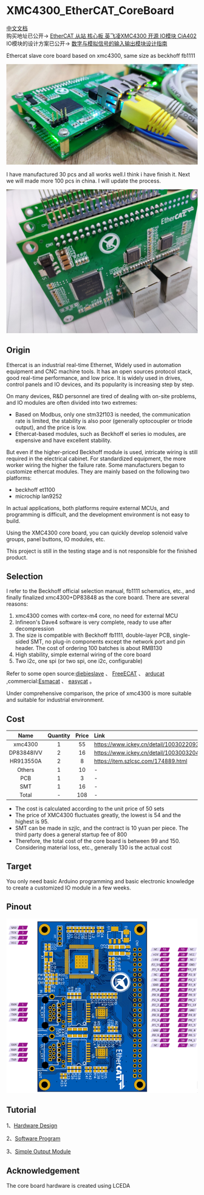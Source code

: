 # XMC4300_EtherCAT_CoreBoard

[中文文档](https://github.com/feecat/XMC4300_EtherCAT_CoreBoard/blob/master/DOC/README_CN.md)  
购买地址已公开->  [EtherCAT 从站 核心板 英飞凌XMC4300 开源 IO模块 CiA402](https://item.taobao.com/item.htm?id=635638167466)  
IO模块的设计方案已公开->  [数字与模拟信号的输入输出模块设计指南](https://www.codeaw.com/archives/355)

Ethercat slave core board based on xmc4300, same size as beckhoff fb1111

![](https://github.com/feecat/XMC4300_EtherCAT_CoreBoard/blob/master/DOC/IMAGE/IMG01.jpg)

I have manufactured 30 pcs and all works well.I think i have finish it. Next we will made more 100 pcs in china. I will update the process.

![](https://github.com/feecat/XMC4300_EtherCAT_CoreBoard/blob/master/DOC/IMAGE/Manufactured.jpg)


## Origin

Ethercat is an industrial real-time Ethernet, Widely used in automation equipment and CNC machine tools. It has an open sources protocol stack, good real-time performance, and low price. It is widely used in drives, control panels and IO devices, and its popularity is increasing step by step.

On many devices, R&D personnel are tired of dealing with on-site problems, and IO modules are often divided into two extremes:

- Based on Modbus, only one stm32f103 is needed, the communication rate is limited, the stability is also poor (generally optocoupler or triode output), and the price is low.
- Ethercat-based modules, such as Beckhoff el series io modules, are expensive and have excellent stability.

But even if the higher-priced Beckhoff module is used, intricate wiring is still required in the electrical cabinet. For standardized equipment, the more worker wiring the higher the failure rate. Some manufacturers began to customize ethercat modules. They are mainly based on the following two platforms:

* beckhoff et1100
* microchip lan9252

In actual applications, both platforms require external MCUs, and programming is difficult, and the development environment is not easy to build.

Using the XMC4300 core board, you can quickly develop solenoid valve groups, panel buttons, IO modules, etc.

This project is still in the testing stage and is not responsible for the finished product.

## Selection
I refer to the Beckhoff official selection manual, fb1111 schematics, etc., and finally finalized xmc4300+DP83848 as the core board. There are several reasons:
1. xmc4300 comes with cortex-m4 core, no need for external MCU
2. Infineon's Dave4 software is very complete, ready to use after decompression
3. The size is compatible with Beckhoff fb1111, double-layer PCB, single-sided SMT, no plug-in components except the network port and pin header. The cost of ordering 100 batches is about RMB130
4. High stability, simple external wiring of the core board
5. Two i2c, one spi (or two spi, one i2c, configurable)

Refer to some open source:[diebieslave](https://github.com/DieBieEngineering/DieBieSlave) 、 [FreeECAT](https://github.com/suda-morris/FreeECAT) 、 [arducat](https://github.com/ethercat-diy/arducat)
,commercial:[Esmacat](https://www.esmacat.com/ease) 、 [easycat](https://www.bausano.net/en/hardware/ethercat-e-arduino/easycat.html) 。

Under comprehensive comparison, the price of xmc4300 is more suitable and suitable for industrial environment.

## Cost

| Name | Quantity | Price | Link |
| :-----: | :-----: | :------: | :------ |
| xmc4300| 1 | 55 | https://www.ickey.cn/detail/1003022093547/XMC4300F100K256AAXUMA1.html |
| DP83848IVV | 2 | 16 | https://www.ickey.cn/detail/100300320411267/DP83848IVVX__point__NOPB.html |
| HR913550A | 2 | 8 | https://item.szlcsc.com/174889.html |
| Others | 1 | 10 | - |
| PCB | 1 | 3 | - |
| SMT | 1 | 16 | - |
| Total | - | 108 | - |

- The cost is calculated according to the unit price of 50 sets
- The price of XMC4300 fluctuates greatly, the lowest is 54 and the highest is 95.
- SMT can be made in szjlc, and the contract is 10 yuan per piece. The third party does a general startup fee of 800
- Therefore, the total cost of the core board is between 99 and 150. Considering material loss, etc., generally 130 is the actual cost

## Target

You only need basic Arduino programming and basic electronic knowledge to create a customized IO module in a few weeks.

## Pinout

![](https://github.com/feecat/XMC4300_EtherCAT_CoreBoard/blob/master/DOC/IMAGE/PINOUT.png)

## Tutorial

1、[Hardware Design](https://github.com/feecat/XMC4300_EtherCAT_CoreBoard/blob/master/DOC/Tutorial_1_Hardware.md)

2、[Software Program](https://github.com/feecat/XMC4300_EtherCAT_CoreBoard/blob/master/DOC/Tutorial_2_Software.md)

3、[Simple Output Module](https://github.com/feecat/XMC4300_EtherCAT_CoreBoard/blob/master/DOC/Tutorial_3_SimpleOutputModule.md)

## Acknowledgement

The core board hardware is created using LCEDA
